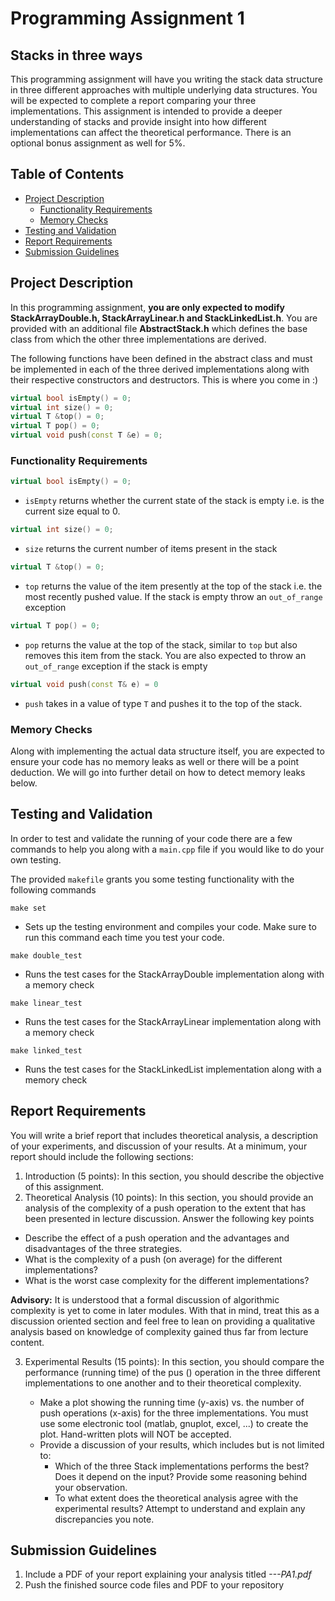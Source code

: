 # Programming Assignment 1
## Stacks in three ways

This programming assignment will have you writing the stack data structure in three different approaches with multiple underlying data structures. You will be expected to complete a report comparing your three implementations. This assignment is intended to provide a deeper understanding of stacks and provide insight into how different implementations can affect the theoretical performance. There is an optional bonus assignment as well for 5%.

## Table of Contents

- [Project Description](#project-description)
  - [Functionality Requirements](#functionality-requirements)
  - [Memory Checks](#memory-checks)
- [Testing and Validation](#testing-and-validation)
- [Report Requirements](#report-requirements)
- [Submission Guidelines](#submission-guidelines)

## Project Description

In this programming assignment, **you are only expected to modify StackArrayDouble.h, StackArrayLinear.h and StackLinkedList.h**. You are provided with an additional file **AbstractStack.h** which defines the base class from which the other three implementations are derived.

The following functions have been defined in the abstract class and must be implemented in each of the three derived implementations along with their respective constructors and destructors. This is where you come in :)

```cpp
virtual bool isEmpty() = 0;
virtual int size() = 0;
virtual T &top() = 0;
virtual T pop() = 0;
virtual void push(const T &e) = 0;
```

### Functionality Requirements 

```cpp
virtual bool isEmpty() = 0;
```
* `isEmpty` returns whether the current state of the stack is empty i.e. is the current size equal to 0.

```cpp
virtual int size() = 0;
```
* `size` returns the current number of items present in the stack

```cpp
virtual T &top() = 0;
```
* `top` returns the value of the item presently at the top of the stack i.e. the most recently pushed value. If the stack is empty throw an `out_of_range` exception

```cpp
virtual T pop() = 0;
```
* `pop` returns the value at the top of the stack, similar to `top` but also removes this item from the stack. You are also expected to throw an `out_of_range` exception if the stack is empty

```cpp
virtual void push(const T& e) = 0
```
* `push` takes in a value of type `T` and pushes it to the top of the stack.

### Memory Checks

Along with implementing the actual data structure itself, you are expected to ensure your code has no memory leaks as well or there will be a point deduction. We will go into further detail on how to detect memory leaks below.

## Testing and Validation

In order to test and validate the running of your code there are a few commands to help you along with a `main.cpp` file if you would like to do your own testing. 

The provided `makefile` grants you some testing functionality with the following commands

`make set` 
* Sets up the testing environment and compiles your code. Make sure to run this command each time you test your code.

`make double_test`
* Runs the test cases for the StackArrayDouble implementation along with a memory check

`make linear_test`
* Runs the test cases for the StackArrayLinear implementation along with a memory check

`make linked_test`
* Runs the test cases for the StackLinkedList implementation along with a memory check

## Report Requirements

You will write a brief report that includes theoretical analysis, a
description of your experiments, and discussion of your results. At
a minimum, your report should include the following sections:
1. Introduction (5 points): In this section, you should describe the objective of this assignment.
2. Theoretical Analysis (10 points): In this section, you should provide an analysis of the complexity of a push operation to the extent that has been presented in lecture discussion. Answer the following key points
* Describe the effect of a push operation and the advantages and disadvantages of the three strategies. 
* What is the complexity of a push (on average) for the different implementations? 
* What is the worst case complexity for the different implementations?

**Advisory:** It is understood that a formal discussion of
algorithmic complexity is yet to come in later modules. With that in mind, treat this as a discussion oriented section and feel free to lean on providing a qualitative analysis based on knowledge of complexity gained thus far from lecture content.

3. Experimental Results (15 points): In this section, you should compare the performance (running time) of the pus () operation in the three different implementations to one another and to their theoretical complexity.

    * Make a plot showing the running time (y-axis) vs. the
number of push operations (x-axis) for the three
implementations. You must use some electronic tool
(matlab, gnuplot, excel, ...) to create the plot.
Hand-written plots will NOT be accepted.
    * Provide a discussion of your results, which includes but is not limited to:
        * Which of the three Stack implementations performs the best? Does it depend on the input? Provide some reasoning behind your observation.
        * To what extent does the theoretical analysis agree with the experimental results? Attempt to understand and explain any discrepancies you note.

## Submission Guidelines

1. Include a PDF of your report explaining your analysis titled *<FirstName>-<LastName>-<UIN>-PA1.pdf*
2. Push the finished source code files and PDF to your repository